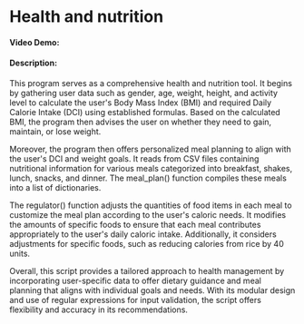 # Health and nutrition
#### Video Demo:  <URL HERE>
#### Description:
This program serves as a comprehensive health and nutrition tool. It begins by gathering user data such as gender, age, weight, height, and activity level to calculate the user's Body Mass Index (BMI) and required Daily Calorie Intake (DCI) using established formulas. Based on the calculated BMI, the program then advises the user on whether they need to gain, maintain, or lose weight.

Moreover, the program then offers personalized meal planning to align with the user's DCI and weight goals. It reads from CSV files containing nutritional information for various meals categorized into breakfast, shakes, lunch, snacks, and dinner. The meal_plan() function compiles these meals into a list of dictionaries.

The regulator() function adjusts the quantities of food items in each meal to customize the meal plan according to the user's caloric needs. It modifies the amounts of specific foods to ensure that each meal contributes appropriately to the user's daily caloric intake. Additionally, it considers adjustments for specific foods, such as reducing calories from rice by 40 units.

Overall, this script provides a tailored approach to health management by incorporating user-specific data to offer dietary guidance and meal planning that aligns with individual goals and needs. With its modular design and use of regular expressions for input validation, the script offers flexibility and accuracy in its recommendations.







